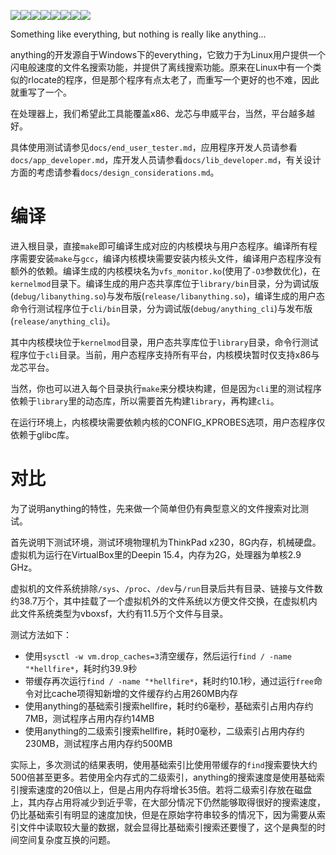 [![](https://sourcerer.io/fame/juanro49/juanro49/deepin-anything/images/0)](https://sourcerer.io/fame/juanro49/juanro49/deepin-anything/links/0)[![](https://sourcerer.io/fame/juanro49/juanro49/deepin-anything/images/1)](https://sourcerer.io/fame/juanro49/juanro49/deepin-anything/links/1)[![](https://sourcerer.io/fame/juanro49/juanro49/deepin-anything/images/2)](https://sourcerer.io/fame/juanro49/juanro49/deepin-anything/links/2)[![](https://sourcerer.io/fame/juanro49/juanro49/deepin-anything/images/3)](https://sourcerer.io/fame/juanro49/juanro49/deepin-anything/links/3)[![](https://sourcerer.io/fame/juanro49/juanro49/deepin-anything/images/4)](https://sourcerer.io/fame/juanro49/juanro49/deepin-anything/links/4)[![](https://sourcerer.io/fame/juanro49/juanro49/deepin-anything/images/5)](https://sourcerer.io/fame/juanro49/juanro49/deepin-anything/links/5)[![](https://sourcerer.io/fame/juanro49/juanro49/deepin-anything/images/6)](https://sourcerer.io/fame/juanro49/juanro49/deepin-anything/links/6)[![](https://sourcerer.io/fame/juanro49/juanro49/deepin-anything/images/7)](https://sourcerer.io/fame/juanro49/juanro49/deepin-anything/links/7)

Something like everything, but nothing is really like anything...

anything的开发源自于Windows下的everything，它致力于为Linux用户提供一个闪电般速度的文件名搜索功能，并提供了离线搜索功能。原来在Linux中有一个类似的rlocate的程序，但是那个程序有点太老了，而重写一个更好的也不难，因此就重写了一个。

在处理器上，我们希望此工具能覆盖x86、龙芯与申威平台，当然，平台越多越好。

具体使用测试请参见`docs/end_user_tester.md`，应用程序开发人员请参看`docs/app_developer.md`，库开发人员请参看`docs/lib_developer.md`，有关设计方面的考虑请参看`docs/design_considerations.md`。

# 编译

进入根目录，直接`make`即可编译生成对应的内核模块与用户态程序。编译所有程序需要安装`make`与`gcc`，编译内核模块需要安装内核头文件，编译用户态程序没有额外的依赖。编译生成的内核模块名为`vfs_monitor.ko`(使用了`-O3`参数优化)，在`kernelmod`目录下。编译生成的用户态共享库位于`library/bin`目录，分为调试版(`debug/libanything.so`)与发布版(`release/libanything.so`)，编译生成的用户态命令行测试程序位于`cli/bin`目录，分为调试版(`debug/anything_cli`)与发布版(`release/anything_cli`)。

其中内核模块位于`kernelmod`目录，用户态共享库位于`library`目录，命令行测试程序位于`cli`目录。当前，用户态程序支持所有平台，内核模块暂时仅支持x86与龙芯平台。

当然，你也可以进入每个目录执行`make`来分模块构建，但是因为`cli`里的测试程序依赖于`library`里的动态库，所以需要首先构建`library`，再构建`cli`。

在运行环境上，内核模块需要依赖内核的CONFIG\_KPROBES选项，用户态程序仅依赖于glibc库。

# 对比

为了说明anything的特性，先来做一个简单但仍有典型意义的文件搜索对比测试。

首先说明下测试环境，测试环境物理机为ThinkPad x230，8G内存，机械硬盘。虚拟机为运行在VirtualBox里的Deepin 15.4，内存为2G，处理器为单核2.9 GHz。

虚拟机的文件系统排除`/sys`、`/proc`、`/dev`与`/run`目录后共有目录、链接与文件数约38.7万个，其中挂载了一个虚拟机外的文件系统以方便文件交换，在虚拟机内此文件系统类型为vboxsf，大约有11.5万个文件与目录。

测试方法如下：

* 使用`sysctl -w vm.drop_caches=3`清空缓存，然后运行`find / -name "*hellfire*`，耗时约39.9秒
* 带缓存再次运行`find / -name "*hellfire*`，耗时约10.1秒，通过运行`free`命令对比cache项得知新增的文件缓存约占用260MB内存
* 使用anything的基础索引搜索hellfire，耗时约6毫秒，基础索引占用内存约7MB，测试程序占用内存约14MB
* 使用anything的二级索引搜索hellfire，耗时0毫秒，二级索引占用内存约230MB，测试程序占用内存约500MB

实际上，多次测试的结果表明，使用基础索引比使用带缓存的`find`搜索要快大约500倍甚至更多。若使用全内存式的二级索引，anything的搜索速度是使用基础索引搜索速度的20倍以上，但是占用内存将增长35倍。若将二级索引存放在磁盘上，其内存占用将减少到近乎零，在大部分情况下仍然能够取得很好的搜索速度，仍比基础索引有明显的速度加快，但是在原始字符串较多的情况下，因为需要从索引文件中读取较大量的数据，就会显得比基础索引搜索还要慢了，这个是典型的时间空间复杂度互换的问题。
